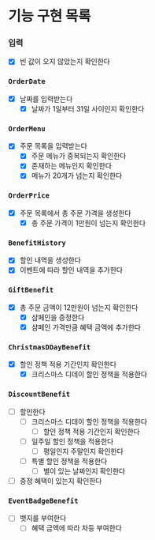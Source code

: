 # 기능 구현 목록
### 입력
- [x] 빈 값이 오지 않았는지 확인한다
### `OrderDate`
- [x] 날짜를 입력받는다
  - [x] 날짜가 1일부터 31일 사이인지 확인한다
### `OrderMenu`
- [x] 주문 목록을 입력받는다
  - [x] 주문 메뉴가 중복되는지 확인한다
  - [x] 존재하는 메뉴인지 확인한다
  - [x] 메뉴가 20개가 넘는지 확인한다
### `OrderPrice`
- [x] 주문 목록에서 총 주문 가격을 생성한다
  - [x] 총 주문 가격이 1만원이 넘는지 확인한다
### `BenefitHistory`
- [x] 할인 내역을 생성한다
- [x] 이벤트에 따라 할인 내역을 추가한다
### `GiftBenefit`
- [x] 총 주문 금액이 12만원이 넘는지 확인한다
  - [x] 샴페인을 증정한다
  - [x] 샴페인 가격만큼 혜택 금액에 추가한다
### `ChristmasDDayBenefit`
- [x] 할인 정책 적용 기간인지 확인한다
  - [x] 크리스마스 디데이 할인 정책을 적용한다
### `DiscountBenefit`
- [ ] 할인한다
  - [ ] 크리스마스 디데이 할인 정책을 적용한다
    - [ ] 할인 정책 적용 기간인지 확인한다
  - [ ] 일주일 할인 정책을 적용한다
    - [ ] 평일인지 주말인지 확인한다
  - [ ] 특별 할인 정책을 적용한다
    - [ ] 별이 있는 날짜인지 확인한다
- [ ] 증정 혜택이 있는지 확인한다
### `EventBadgeBenefit`
- [ ] 뱃지를 부여한다
  - [ ] 혜택 금액에 따라 차등 부여한다